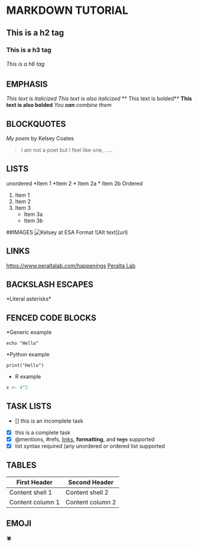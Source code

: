 # MARKDOWN TUTORIAL 

## This is a h2 tag

### This is a h3 tag

###### This is a h6 tag

## EMPHASIS
_This text is italicized_
*This text is also italicized* 
** This text is bolded**
__This text is also bolded__
_You **can** combine them_

## BLOCKQUOTES

_My poem_ by Kelsey Coates
> I am not a poet but I feel like one, 
>.....  

## LISTS
unordered 
*Item 1
*Item 2
	* Item 2a
	* Item 2b
Ordered 
1. Item 1
2. Item 2
3. Item 3 
	* Item 3a
	* Item 3b

##IMAGES
![Kelsey at ESA](https://www.peraltalab.com/happenings)
Format \!\[Alt text\]\(url\)

## LINKS
https://www.peraltalab.com/happenings
[Peralta Lab](https://www.peraltalab.com/happenings)

## BACKSLASH ESCAPES
\*Literal asterisks\*

## FENCED CODE BLOCKS

*Generic example
```
echo "Hello"
```

*Python example
``` pyhton
print("Hello")
```

* R example
``` r
x <- 4^2
```
## TASK LISTS
- [] this is an incomplete task
- [x] this is  a complete task
- [x] @mentions, #refs, [links](), **formatting**, and <del> tags</del> supported
- [x] list syntax required (any unordered or ordered list supported

## TABLES
First Header | Second Header
------------ | -------------
Content shell 1 | Content shell 2
Content column 1 | Content column 2 

## EMOJI
:spider:
 
